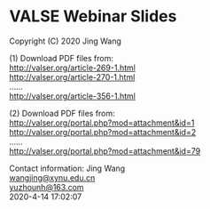 # VALSE Webinar Slides
Copyright (C) 2020 Jing Wang

(1) Download PDF files from:  
http://valser.org/article-269-1.html  
http://valser.org/article-270-1.html  
……  
http://valser.org/article-356-1.html  

(2) Download PDF files from:  
http://valser.org/portal.php?mod=attachment&id=1  
http://valser.org/portal.php?mod=attachment&id=2  
……  
http://valser.org/portal.php?mod=attachment&id=79  

Contact information:
Jing Wang  
wangjing@xynu.edu.cn  
yuzhounh@163.com  
2020-4-14 17:02:07
